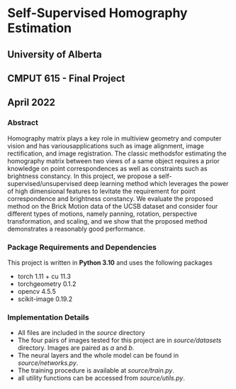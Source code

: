# Self-Supervised Homography Estimation
## University of Alberta
## CMPUT 615 - Final Project
## April 2022

### Abstract
Homography matrix plays a key role in multiview geometry and computer vision and has variousapplications such as image alignment, image rectification, and image registration. The classic methodsfor estimating the homography matrix between two views of a same object requires a prior knowledge on point correspondences as well as constraints such as brightness constancy. In this project, we propose a self-supervised/unsupervised deep learning method which leverages the power of high dimensional features to levitate the requirement for point correspondence and brightness constancy. We evaluate the proposed method on the Brick Motion data of the UCSB dataset and consider four different types of motions, namely panning, rotation, perspective transformation, and scaling, and we show that the proposed method demonstrates a reasonably good performance.

### Package Requirements and Dependencies
This project is written in **Python 3.10** and uses the following packages
* torch 1.11 + cu 11.3
* torchgeometry 0.1.2
* opencv 4.5.5
* scikit-image 0.19.2

### Implementation Details
* All files are included in the *source* directory
* The four pairs of images tested for this project are in *source/datasets* directory. Images are paired as *a* and *b*.
* The neural layers and the whole model can be found in *source/networks.py*.
* The training procedure is available at *source/train.py*.
* all utility functions can be accessed from *source/utils.py*.